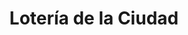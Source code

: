 ---
title: "Lotería de la Ciudad"
url: /ciudad-autonoma-de-buenos-aires/loteria-de-la-ciudad-lavalle/
shop: lotería
---